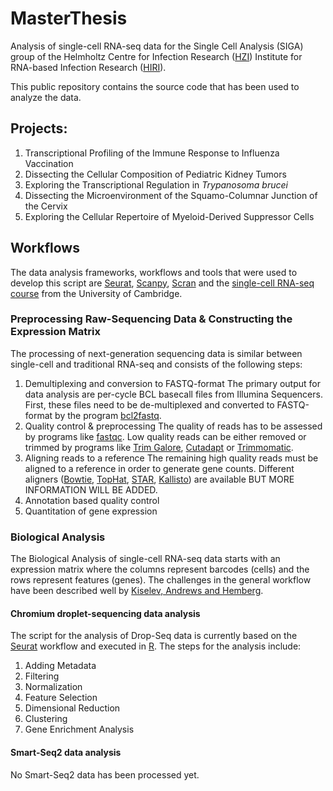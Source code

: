 # MasterThesis

Analysis of single-cell RNA-seq data for the Single Cell Analysis (SIGA) group of the Helmholtz Centre for Infection Research ([HZI](https://www.helmholtz-hzi.de/en/)) Institute for RNA-based Infection Research ([HIRI](https://www.helmholtz-hiri.de/)). 

This public repository contains the source code that has been used to analyze the data. 

## Projects:
1. Transcriptional Profiling of the Immune Response to Influenza Vaccination
2. Dissecting the Cellular Composition of Pediatric Kidney Tumors
3. Exploring the Transcriptional Regulation in *Trypanosoma brucei*
4. Dissecting the Microenvironment of the Squamo-Columnar Junction of the Cervix
5. Exploring the Cellular Repertoire of Myeloid-Derived Suppressor Cells

## Workflows
The data analysis frameworks, workflows and tools that were used to develop this script are [Seurat](https://satijalab.org/seurat/), [Scanpy](https://scanpy.readthedocs.io/en/stable/), [Scran](https://bioconductor.org/packages/release/bioc/vignettes/scran/inst/doc/scran.html) and the [single-cell RNA-seq course](https://hemberg-lab.github.io/scRNA.seq.course/index.html) from the University of Cambridge. 

### Preprocessing Raw-Sequencing Data & Constructing the Expression Matrix
The processing of next-generation sequencing data is similar between single-cell and traditional RNA-seq and consists of the following steps:
1. Demultiplexing and conversion to FASTQ-format
The primary output for data analysis are per-cycle BCL basecall files from Illumina Sequencers. First, these files need to be de-multiplexed and converted to FASTQ-format by the program [bcl2fastq](https://support.illumina.com/content/dam/illumina-support/documents/documentation/software_documentation/bcl2fastq/bcl2fastq_letterbooklet_15038058brpmi.pdf). 
2. Quality control & preprocessing
The quality of reads has to be assessed by programs like [fastqc](https://www.bioinformatics.babraham.ac.uk/projects/fastqc/). Low quality reads can be either removed or trimmed by programs like [Trim Galore](https://www.bioinformatics.babraham.ac.uk/projects/trim_galore/), [Cutadapt](https://cutadapt.readthedocs.io/en/stable/guide.html) or [Trimmomatic](http://www.usadellab.org/cms/?page=trimmomatic). 
4. Aligning reads to a reference
The remaining high quality reads must be aligned to a reference in order to generate gene counts. Different aligners ([Bowtie](http://bowtie-bio.sourceforge.net/index.shtml), [TopHat](https://ccb.jhu.edu/software/tophat/index.shtml), [STAR](https://github.com/alexdobin/STAR), [Kallisto](https://pachterlab.github.io/kallisto/about)) are available BUT MORE INFORMATION WILL BE ADDED.
5. Annotation based quality control
6. Quantitation of gene expression

### Biological Analysis
The Biological Analysis of single-cell RNA-seq data starts with an expression matrix where the columns represent barcodes (cells) and the rows represent features (genes). The challenges in the general workflow have been described well by [Kiselev, Andrews and Hemberg](https://www.nature.com/articles/s41576-018-0088-9). 

#### Chromium droplet-sequencing data analysis
The script for the analysis of Drop-Seq data is currently based on the [Seurat](https://satijalab.org/seurat/) workflow and executed in [R](https://www.r-project.org/). 
The steps for the analysis include:
1. Adding Metadata
2. Filtering
3. Normalization
4. Feature Selection
5. Dimensional Reduction
6. Clustering
7. Gene Enrichment Analysis

#### Smart-Seq2 data analysis
No Smart-Seq2 data has been processed yet.
